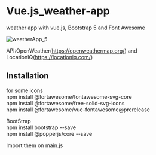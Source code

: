# Vue.js_weather-app
weather app with vue.js, Bootstrap 5 and Font Awesome   

![weatherApp_5](https://user-images.githubusercontent.com/45007263/171057826-94c30fa6-43e7-4b0d-9b3d-9c305e2e9d19.gif)
   
   
API:OpenWeather(https://openweathermap.org/) and LocationIQ(https://locationiq.com/)  


## Installation   
for some icons   
npm install @fortawesome/fontawesome-svg-core   
npm install @fortawesome/free-solid-svg-icons   
npm install @fortawesome/vue-fontawesome@prerelease   
   
BootStrap   
npm install bootstrap --save             
npm install @popperjs/core --save       


Import them on main.js   
